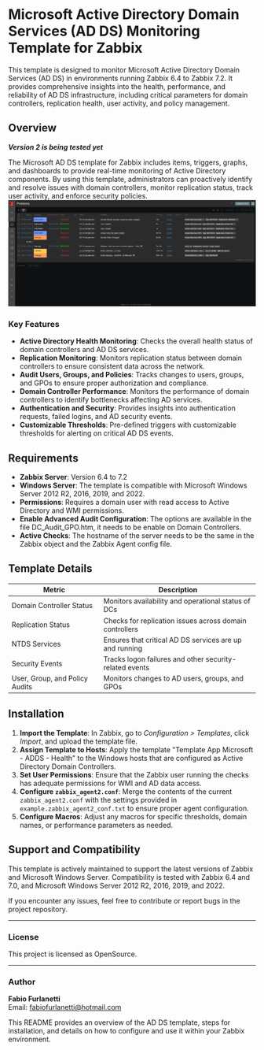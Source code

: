 # Microsoft Active Directory Domain Services (AD DS) Monitoring Template for Zabbix

This template is designed to monitor Microsoft Active Directory Domain Services (AD DS) in environments running Zabbix 6.4 to Zabbix 7.2. It provides comprehensive insights into the health, performance, and reliability of AD DS infrastructure, including critical parameters for domain controllers, replication health, user activity, and policy management.

## Overview

***Version 2 is being tested yet***

The Microsoft AD DS template for Zabbix includes items, triggers, graphs, and dashboards to provide real-time monitoring of Active Directory components. By using this template, administrators can proactively identify and resolve issues with domain controllers, monitor replication status, track user activity, and enforce security policies.
![My Image](https://github.com/ffurlanetti/Zabbix-Microsoft-Active-Directory-Health-Template/blob/main/ZabbixProblems_Dashboard.png)

### Key Features

- **Active Directory Health Monitoring**: Checks the overall health status of domain controllers and AD DS services.
- **Replication Monitoring**: Monitors replication status between domain controllers to ensure consistent data across the network.
- **Audit Users, Groups, and Policies**: Tracks changes to users, groups, and GPOs to ensure proper authorization and compliance.
- **Domain Controller Performance**: Monitors the performance of domain controllers to identify bottlenecks affecting AD services.
- **Authentication and Security**: Provides insights into authentication requests, failed logins, and AD security events.
- **Customizable Thresholds**: Pre-defined triggers with customizable thresholds for alerting on critical AD DS events.

## Requirements

- **Zabbix Server**: Version 6.4 to 7.2
- **Windows Server**: The template is compatible with Microsoft Windows Server 2012 R2, 2016, 2019, and 2022.
- **Permissions**: Requires a domain user with read access to Active Directory and WMI permissions.
- **Enable Advanced Audit Configuration**: The options are available in the file DC_Audit_GPO.htm, it needs to be enable on Domain Controllers.
- **Active Checks**: The hostname of the server needs to be the same in the Zabbix object and the Zabbix Agent config file.

## Template Details

| Metric                  | Description                                                |
|-------------------------|------------------------------------------------------------|
| Domain Controller Status| Monitors availability and operational status of DCs         |
| Replication Status      | Checks for replication issues across domain controllers     |
| NTDS Services           | Ensures that critical AD DS services are up and running     |
| Security Events         | Tracks logon failures and other security-related events     |
| User, Group, and Policy Audits | Monitors changes to AD users, groups, and GPOs       |

## Installation

1. **Import the Template**: In Zabbix, go to _Configuration > Templates_, click _Import_, and upload the template file.
2. **Assign Template to Hosts**: Apply the template "Template App Microsoft - ADDS - Health" to the Windows hosts that are configured as Active Directory Domain Controllers.
3. **Set User Permissions**: Ensure that the Zabbix user running the checks has adequate permissions for WMI and AD data access.
4. **Configure `zabbix_agent2.conf`**: Merge the contents of the current `zabbix_agent2.conf` with the settings provided in `example.zabbix_agent2_conf.txt` to ensure proper agent configuration.
5. **Configure Macros**: Adjust any macros for specific thresholds, domain names, or performance parameters as needed.

## Support and Compatibility

This template is actively maintained to support the latest versions of Zabbix and Microsoft Windows Server. Compatibility is tested with Zabbix 6.4 and 7.0, and Microsoft Windows Server 2012 R2, 2016, 2019, and 2022.

If you encounter any issues, feel free to contribute or report bugs in the project repository.

---

### License

This project is licensed as OpenSource.

---

### Author

**Fabio Furlanetti**  
Email: [fabiofurlanetti@hotmail.com](mailto:fabiofurlanetti@hotmail.com)

This README provides an overview of the AD DS template, steps for installation, and details on how to configure and use it within your Zabbix environment.
